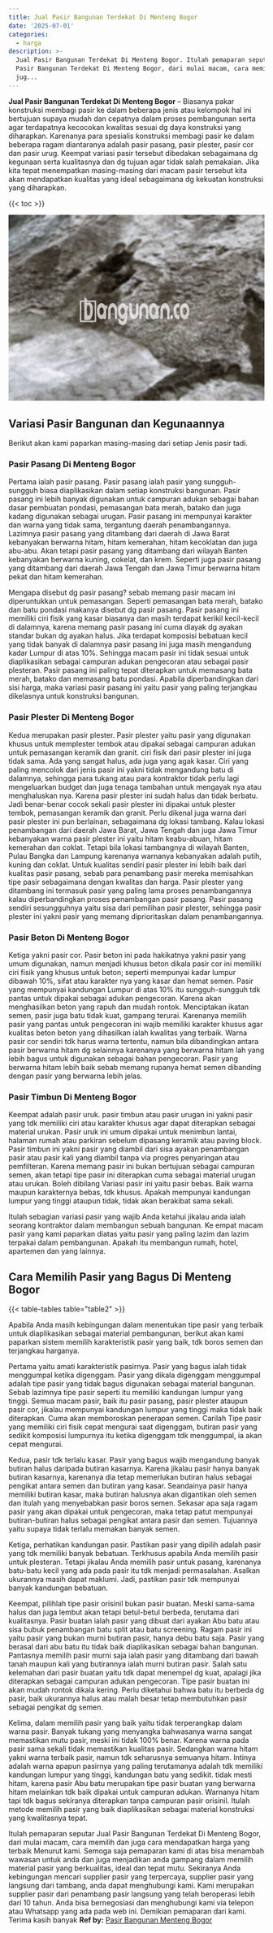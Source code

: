 ```yaml
---
title: Jual Pasir Bangunan Terdekat Di Menteng Bogor
date: '2025-07-01'
categories:
  - harga
description: >-
  Jual Pasir Bangunan Terdekat Di Menteng Bogor. Itulah pemaparan seputar Jual
  Pasir Bangunan Terdekat Di Menteng Bogor, dari mulai macam, cara memilih dan
  jug...
---
```


**Jual Pasir Bangunan Terdekat Di Menteng Bogor** – Biasanya pakar konstruksi membagi pasir ke dalam beberapa jenis atau kelompok hal ini bertujuan supaya mudah dan cepatnya dalam proses pembangunan serta agar terdapatnya kecocokan kwalitas sesuai dg daya konstruksi yang diharapkan. Karenanya para spesialis konstruksi membagi pasir ke dalam beberapa ragam diantaranya adalah pasir pasang, pasir plester, pasir cor dan pasir urug. Keempat variasi pasir tersebut dibedakan sebagaimana dg kegunaan serta kualitasnya dan dg tujuan agar tidak salah pemakaian. Jika kita tepat menempatkan masing-masing dari macam pasir tersebut kita akan mendapatkan kualitas yang ideal sebagaimana dg kekuatan konstruksi yang diharapkan.

{{< toc >}}

![Jual Pasir Bangunan Terdekat Di Menteng Bogor](/images/jual-pasir-bangunan-36.png)

## Variasi Pasir Bangunan dan Kegunaannya

Berikut akan kami paparkan masing-masing dari setiap Jenis pasir tadi.

### Pasir Pasang Di Menteng Bogor

Pertama ialah pasir pasang. Pasir pasang ialah pasir yang sungguh-sungguh biasa diaplikasikan dalam setiap konstruksi bangunan. Pasir pasang ini lebih banyak digunakan untuk campuran adukan sebagai bahan dasar pembuatan pondasi, pemasangan bata merah, batako dan juga kadang digunakan sebagai urugan. Pasir pasang ini mempunyai karakter dan warna yang tidak sama, tergantung daerah penambangannya. Lazimnya pasir pasang yang ditambang dari daerah di Jawa Barat kebanyakan berwarna hitam, hitam kemerahan, hitam kecoklatan dan juga abu-abu. Akan tetapi pasir pasang yang ditambang dari wilayah Banten kebanyakan berwarna kuning, cokelat, dan krem. Seperti juga pasir pasang yang ditambang dari daerah Jawa Tengah dan Jawa Timur berwarna hitam pekat dan hitam kemerahan.

Mengapa disebut dg pasir pasang? sebab memang pasir macam ini diperuntukkan untuk pemasangan. Seperti pemasangan bata merah, batako dan batu pondasi makanya disebut dg pasir pasang. Pasir pasang ini memiliki ciri fisik yang kasar biasanya dan masih terdapat kerikil kecil-kecil di dalamnya, karena memang pasir pasang ini cuma diayak dg ayakan standar bukan dg ayakan halus. Jika terdapat komposisi bebatuan kecil yang tidak banyak di dalamnya pasir pasang ini juga masih mengandung kadar Lumpur di atas 10%. Sehingga macam pasir ini tidak sesuai untuk diaplikasikan sebagai campuran adukan pengecoran atau sebagai pasir plesteran. Pasir pasang ini paling tepat diterapkan untuk memasang bata merah, batako dan memasang batu pondasi. Apabila diperbandingkan dari sisi harga, maka variasi pasir pasang ini yaitu pasir yang paling terjangkau dikelasnya untuk konstruksi bangunan.

### Pasir Plester Di Menteng Bogor

Kedua merupakan pasir plester. Pasir plester yaitu pasir yang digunakan khusus untuk memplester tembok atau dipakai sebagai campuran adukan untuk pemasangan keramik dan granit. ciri fisik dari pasir plester ini juga tidak sama. Ada yang sangat halus, ada juga yang agak kasar. Ciri yang paling mencolok dari jenis pasir ini yakni tidak mengandung batu di dalamnya, sehingga para tukang atau para kontraktor tidak perlu lagi mengeluarkan budget dan juga tenaga tambahan untuk mengayak nya atau menghaluskan nya. Karena pasir plester ini sudah halus dan tidak berbatu. Jadi benar-benar cocok sekali pasir plester ini dipakai untuk plester tembok, pemasangan keramik dan granit. Perlu dikenal juga warna dari pasir plester ini pun berlainan, sebagaimana dg lokasi tambang. Kalau lokasi penambangan dari daerah Jawa Barat, Jawa Tengah dan juga Jawa Timur kebanyakan warna pasir plester ini yaitu hitam keabu-abuan, hitam kemerahan dan coklat. Tetapi bila lokasi tambangnya di wilayah Banten, Pulau Bangka dan Lampung karenanya warnanya kebanyakan adalah putih, kuning dan coklat. Untuk kualitas sendiri pasir plester ini lebih baik dari kualitas pasir pasang, sebab para penambang pasir mereka memisahkan tipe pasir sebagaimana dengan kwalitas dan harga. Pasir plester yang ditambang ini termasuk pasir yang paling lama proses penambangannya kalau diperbandingkan proses penambangan pasir pasang. Pasir pasang sendiri sesungguhnya yaitu sisa dari pemilihan pasir plester, sehingga pasir plester ini yakni pasir yang memang diprioritaskan dalam penambangannya.

### Pasir Beton Di Menteng Bogor

Ketiga yakni pasir cor. Pasir beton ini pada hakikatnya yakni pasir yang umum digunakan, namun menjadi khusus beton dikala pasir cor ini memiliki ciri fisik yang khusus untuk beton; seperti mempunyai kadar lumpur dibawah 10%, sifat atau karakter nya yang kasar dan hemat semen. Pasir yang mempunyai kandungan Lumpur di atas 10% itu sungguh-sungguh tdk pantas untuk dipakai sebagai adukan pengecoran. Karena akan menghasilkan beton yang rapuh dan mudah rontok. Menciptakan ikatan semen, pasir juga batu tidak kuat, gampang terurai. Karenanya memilih pasir yang pantas untuk pengecoran ini wajib memiliki karakter khusus agar kualitas beton beton yang dihasilkan ialah kwalitas yang terbaik. Warna pasir cor sendiri tdk harus warna tertentu, namun bila dibandingkan antara pasir berwarna hitam dg selainnya karenanya yang berwarna hitam lah yang lebih bagus untuk digunakan sebagai bahan pengecoran. Pasir yang berwarna hitam lebih baik sebab memang rupanya hemat semen dibanding dengan pasir yang berwarna lebih jelas.

### Pasir Timbun Di Menteng Bogor

Keempat adalah pasir uruk. pasir timbun atau pasir urugan ini yakni pasir yang tdk memiliki ciri atau karakter khusus agar dapat diterapkan sebagai material urukan. Pasir uruk ini umum dipakai untuk menimbun lantai, halaman rumah atau parkiran sebelum dipasang keramik atau paving block. Pasir timbun ini yakni pasir yang diambil dari sisa ayakan penambangan pasir atau pasir kali yang diambil tanpa via progres penyaringan atau pemfilteran. Karena memang pasir ini bukan bertujuan sebagai campuran semen, akan tetapi tipe pasir ini diterapkan cuma sebagai material urugan atau urukan. Boleh dibilang Variasi pasir ini yaitu pasir bebas. Baik warna maupun karakternya bebas, tdk khusus. Apakah mempunyai kandungan lumpur yang tinggi ataupun tidak, tidak akan berakibat sama sekali.

Itulah sebagian variasi pasir yang wajib Anda ketahui jikalau anda ialah seorang kontraktor dalam membangun sebuah bangunan. Ke empat macam pasir yang kami paparkan diatas yaitu pasir yang paling lazim dan lazim terpakai dalam pembangunan. Apakah itu membangun rumah, hotel, apartemen dan yang lainnya.

## Cara Memilih Pasir yang Bagus Di Menteng Bogor

{{< table-tables table="table2" >}}

Apabila Anda masih kebingungan dalam menentukan tipe pasir yang terbaik untuk diaplikasikan sebagai material pembangunan, berikut akan kami paparkan sistem memilih karakteristik pasir yang baik, tdk boros semen dan terjangkau harganya.

Pertama yaitu amati karakteristik pasirnya. Pasir yang bagus ialah tidak menggumpal ketika digenggam. Pasir yang dikala digenggam menggumpal adalah tipe pasir yang tidak bagus digunakan sebagai material bangunan. Sebab lazimnya tipe pasir seperti itu memiliki kandungan lumpur yang tinggi. Semua macam pasir, baik itu pasir pasang, pasir plester ataupun pasir cor, jikalau mempunyai kandungan lumpur yang tinggi maka tidak baik diterapkan. Cuma akan memboroskan penerapan semen. Carilah Tipe pasir yang memiliki ciri fisik cepat mengurai saat digenggam, butiran pasir yang sedikit komposisi lumpurnya itu ketika digenggam tdk menggumpal, ia akan cepat mengurai.

Kedua, pasir tdk terlalu kasar. Pasir yang bagus wajib mengandung banyak butiran halus daripada butiran kasarnya. Karena jikalau pasir hanya banyak butiran kasarnya, karenanya dia tetap memerlukan butiran halus sebagai pengikat antara semen dan butiran yang kasar. Seandainya pasir hanya memiliki butiran kasar, maka butiran halusnya akan digantikan oleh semen dan itulah yang menyebabkan pasir boros semen. Sekasar apa saja ragam pasir yang akan dipakai untuk pengecoran, maka tetap patut mempunyai butiran-butiran halus sebagai pengikat antara pasir dan semen. Tujuannya yaitu supaya tidak terlalu memakan banyak semen.

Ketiga, perhatikan kandungan pasir. Pastikan pasir yang dipilih adalah pasir yang tdk memiliki banyak bebatuan. Terkhusus apabila Anda memilih pasir untuk plesteran. Tetapi jikalau Anda memilih pasir untuk pasang, karenanya batu-batu kecil yang ada pada pasir itu tdk menjadi permasalahan. Asalkan ukurannya masih dapat maklumi. Jadi, pastikan pasir tdk mempunyai banyak kandungan bebatuan.

Keempat, pilihlah tipe pasir orisinil bukan pasir buatan. Meski sama-sama halus dan juga lembut akan tetapi betul-betul berbeda, terutama dari kualitasnya. Pasir buatan ialah pasir yang dibuat dari ayakan Abu batu atau sisa bubuk penambangan batu split atau batu screening. Ragam pasir ini yaitu pasir yang bukan murni butiran pasir, hanya debu batu saja. Pasir yang berasal dari abu batu itu tidak baik diaplikasikan sebagai bahan bangunan. Pantasnya memilih pasir murni saja ialah pasir yang ditambang dari bawah tanah maupun kali yang butirannya ialah murni butiran pasir. Salah satu kelemahan dari pasir buatan yaitu tdk dapat menempel dg kuat, apalagi jika diterapkan sebagai campuran adukan pengecoran. Tipe pasir buatan ini akan mudah rontok dikala kering. Perlu diketahui bahwa batu itu berbeda dg pasir, baik ukurannya halus atau malah besar tetap membutuhkan pasir sebagai pengikat dg semen.

Kelima, dalam memilih pasir yang baik yaitu tidak terperangkap dalam warna pasir. Banyak tukang yang menyangka bahwasanya warna sangat memastikan mutu pasir, meski ini tidak 100% benar. Karena warna pada pasir sama sekali tidak memastikan kualitas pasir. Sedangkan warna hitam yakni warna terbaik pasir, namun tdk seharusnya semuanya hitam. Intinya adalah warna apapun pasirnya yang paling terutamanya adalah tdk memiliki kandungan lumpur yang tinggi, kandungan batu yang sedikit. tidak mesti hitam, karena pasir Abu batu merupakan tipe pasir buatan yang berwarna hitam melainkan tdk baik dipakai untuk campuran adukan. Warnanya hitam tapi tdk bagus sekiranya diterapkan tanpa campuran pasir orisinil. Itulah metode memilih pasir yang baik diaplikasikan sebagai material konstruksi yang kwalitasnya tepat.

Itulah pemaparan seputar Jual Pasir Bangunan Terdekat Di Menteng Bogor, dari mulai macam, cara memilih dan juga cara mendapatkan harga yang terbaik Menurut kami. Semoga saja pemaparan kami di atas bisa menambah wawasan untuk anda dan juga menjadikan anda gampang dalam memilih material pasir yang berkualitas, ideal dan tepat mutu. Sekiranya Anda kebingungan mencari supplier pasir yang terpercaya, supplier pasir yang langsung dari tambang, anda dapat menghubungi kami. Kami merupakan supplier pasir dari penambang pasir langsung yang telah beroperasi lebih dari 10 tahun. Anda bisa bernegosiasi dan menghubungi kami via telepon atau Whatsapp yang ada pada web ini. Demikian pemaparan dari kami. Terima kasih banyak
**Ref by:** [Pasir Bangunan Menteng Bogor](https://id.wikipedia.org/wiki/Pasir)
